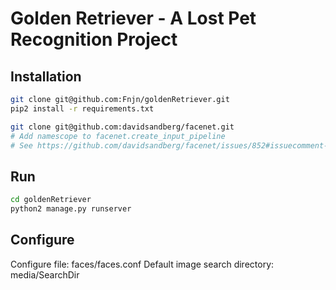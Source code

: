 # Golden Retriever - A Lost Pet Recognition Project


## Installation
```bash
git clone git@github.com:Fnjn/goldenRetriever.git
pip2 install -r requirements.txt

git clone git@github.com:davidsandberg/facenet.git
# Add namescope to facenet.create_input_pipeline
# See https://github.com/davidsandberg/facenet/issues/852#issuecomment-431420493
```

## Run
```bash
cd goldenRetriever
python2 manage.py runserver
```

## Configure
Configure file: faces/faces.conf
Default image search directory: media/SearchDir
